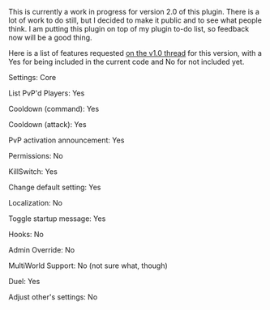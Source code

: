 This is currently a work in progress for version 2.0 of this plugin.  There is a lot of work to do still, but I decided to make it public and to see what people think.  I am putting this plugin on top of my plugin to-do list, so feedback now will be a good thing.  

Here is a list of features requested <a href="http://forums.bukkit.org/threads/1137/">on the v1.0 thread</a> for this version, with a Yes for being included in the current code and No for not included yet.  

Settings: Core

List PvP'd Players: Yes

Cooldown (command): Yes

Cooldown (attack): Yes

PvP activation announcement: Yes

Permissions: No

KillSwitch: Yes

Change default setting: Yes

Localization: No

Toggle startup message: Yes

Hooks: No

Admin Override: No

MultiWorld Support: No (not sure what, though)

Duel: Yes

Adjust other's settings: No